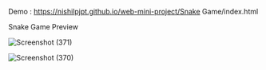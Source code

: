 Demo : https://nishilpjpt.github.io/web-mini-project/Snake Game/index.html


Snake Game Preview

![Screenshot (371)](https://user-images.githubusercontent.com/32420038/183486804-49408ef2-f44e-4ec3-b2da-4d19f7965f2d.png)




![Screenshot (370)](https://user-images.githubusercontent.com/32420038/183486843-ba85124d-2321-4e9b-bf2c-1d1a289af977.png)

